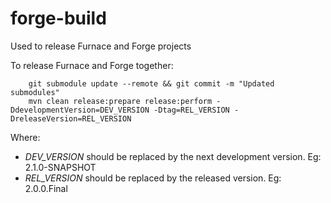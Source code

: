 forge-build
===========

Used to release Furnace and Forge projects

To release Furnace and Forge together:

````
    git submodule update --remote && git commit -m "Updated submodules"
    mvn clean release:prepare release:perform -DdevelopmentVersion=DEV_VERSION -Dtag=REL_VERSION -DreleaseVersion=REL_VERSION

````

Where:
- *DEV_VERSION* should be replaced by the next development version. Eg: 2.1.0-SNAPSHOT
- *REL_VERSION* should be replaced by the released version. Eg: 2.0.0.Final
